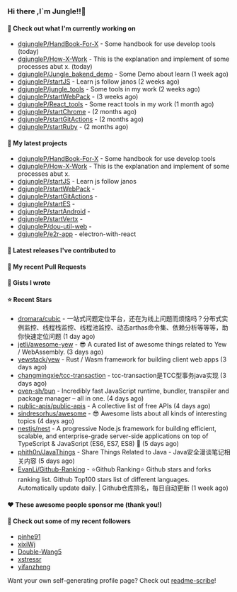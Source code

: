 ### Hi there ,I`m Jungle!!👋

#### 👷 Check out what I'm currently working on

- [dgjungleP/HandBook-For-X](https://github.com/dgjungleP/HandBook-For-X) - Some handbook for use develop tools (today)
- [dgjungleP/How-X-Work](https://github.com/dgjungleP/How-X-Work) - This is the explanation and implement of some processes abut x. (today)
- [dgjungleP/Jungle_bakend_demo](https://github.com/dgjungleP/Jungle_bakend_demo) - Some Demo about learn (1 week ago)
- [dgjungleP/startJS](https://github.com/dgjungleP/startJS) - Learn js follow janos (2 weeks ago)
- [dgjungleP/jungle_tools](https://github.com/dgjungleP/jungle_tools) - Some tools in my work (2 weeks ago)
- [dgjungleP/startWebPack](https://github.com/dgjungleP/startWebPack) -  (3 weeks ago)
- [dgjungleP/React_tools](https://github.com/dgjungleP/React_tools) - Some react tools in my work (1 month ago)
- [dgjungleP/startChrome](https://github.com/dgjungleP/startChrome) -  (2 months ago)
- [dgjungleP/startGitActions](https://github.com/dgjungleP/startGitActions) -  (2 months ago)
- [dgjungleP/startRuby](https://github.com/dgjungleP/startRuby) -  (2 months ago)

#### 🌱 My latest projects

- [dgjungleP/HandBook-For-X](https://github.com/dgjungleP/HandBook-For-X) - Some handbook for use develop tools
- [dgjungleP/How-X-Work](https://github.com/dgjungleP/How-X-Work) - This is the explanation and implement of some processes abut x.
- [dgjungleP/startJS](https://github.com/dgjungleP/startJS) - Learn js follow janos
- [dgjungleP/startWebPack](https://github.com/dgjungleP/startWebPack) - 
- [dgjungleP/startGitActions](https://github.com/dgjungleP/startGitActions) - 
- [dgjungleP/startES](https://github.com/dgjungleP/startES) - 
- [dgjungleP/startAndroid](https://github.com/dgjungleP/startAndroid) - 
- [dgjungleP/startVertx](https://github.com/dgjungleP/startVertx) - 
- [dgjungleP/dou-util-web](https://github.com/dgjungleP/dou-util-web) - 
- [dgjungleP/e2r-app](https://github.com/dgjungleP/e2r-app) - electron-with-react

#### 🔭 Latest releases I've contributed to


#### 🔨 My recent Pull Requests



#### 📓 Gists I wrote


#### ⭐ Recent Stars

- [dromara/cubic](https://github.com/dromara/cubic) - 一站式问题定位平台，还在为线上问题而烦恼吗？分布式实例监控、线程栈监控、线程池监控、动态arthas命令集、依赖分析等等等，助你快速定位问题 (1 day ago)
- [jetli/awesome-yew](https://github.com/jetli/awesome-yew) - 😎 A curated list of awesome things related to Yew / WebAssembly. (3 days ago)
- [yewstack/yew](https://github.com/yewstack/yew) - Rust / Wasm framework for building client web apps (3 days ago)
- [changmingxie/tcc-transaction](https://github.com/changmingxie/tcc-transaction) - tcc-transaction是TCC型事务java实现 (3 days ago)
- [oven-sh/bun](https://github.com/oven-sh/bun) - Incredibly fast JavaScript runtime, bundler, transpiler and package manager – all in one. (4 days ago)
- [public-apis/public-apis](https://github.com/public-apis/public-apis) - A collective list of free APIs (4 days ago)
- [sindresorhus/awesome](https://github.com/sindresorhus/awesome) - 😎 Awesome lists about all kinds of interesting topics (4 days ago)
- [nestjs/nest](https://github.com/nestjs/nest) - A progressive Node.js framework for building efficient, scalable, and enterprise-grade server-side applications on top of TypeScript &amp; JavaScript (ES6, ES7, ES8) 🚀 (5 days ago)
- [phith0n/JavaThings](https://github.com/phith0n/JavaThings) - Share Things Related to Java - Java安全漫谈笔记相关内容 (5 days ago)
- [EvanLi/Github-Ranking](https://github.com/EvanLi/Github-Ranking) - :star:Github Ranking:star: Github stars and forks ranking list. Github Top100 stars list of different languages. Automatically update daily. | Github仓库排名，每日自动更新 (1 week ago)

#### ❤️ These awesome people sponsor me (thank you!)


#### 👯 Check out some of my recent followers

- [pinhe91](https://github.com/pinhe91)
- [xixiWj](https://github.com/xixiWj)
- [Double-Wang5](https://github.com/Double-Wang5)
- [xstressr](https://github.com/xstressr)
- [yifanzheng](https://github.com/yifanzheng)

Want your own self-generating profile page? Check out [readme-scribe](https://github.com/muesli/readme-scribe)!
